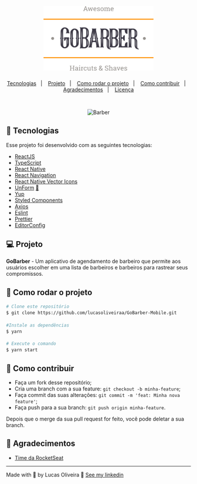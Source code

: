 <h1 align="center">
    <img alt="GoBarber" title="GoBarber" src=".github/gobarber1.svg" width="300px" />
</h1>

<p align="center">
  <a href="#-tecnologias">Tecnologias</a>&nbsp;&nbsp;&nbsp;|&nbsp;&nbsp;&nbsp;
  <a href="#-projeto">Projeto</a>&nbsp;&nbsp;&nbsp;|&nbsp;&nbsp;&nbsp;
  <a href="#-tecnologias">Como rodar o projeto</a>&nbsp;&nbsp;&nbsp;|&nbsp;&nbsp;&nbsp;
  <a href="#-como-rodar-o-projeto">Como contribuir</a>&nbsp;&nbsp;&nbsp;|&nbsp;&nbsp;&nbsp;
  <a href="#-agradecimentos">Agradecimentos</a>&nbsp;&nbsp;&nbsp;|&nbsp;&nbsp;&nbsp;
  <a href="#-licença">Licença</a>

</p>

<p align="center">
   <a href="https://github.com/lucasoliveiraa/GoBarber-Web">
  </a>
</p>

<br>

<p align="center">
  <img alt="Barber" src=".github/Capa.svg">
</p>

## 🚀 Tecnologias

Esse projeto foi desenvolvido com as seguintes tecnologias:

- [ReactJS](https://reactjs.org/)
- [TypeScript](https://www.typescriptlang.org/)
- [React Native](https://reactnative.dev/)
- [React Navigation](https://reactnavigation.org/)
- [React Native Vector Icons](https://github.com/oblador/react-native-vector-icons)
- [UnForm](https://unform.dev/) [💜](https://rocketseat.com.br/)
- [Yup](https://github.com/jquense/yup)
- [Styled Components](https://styled-components.com/)
- [Axios](https://github.com/axios/axios)
- [Eslint](https://eslint.org/)
- [Prettier](https://prettier.io/)
- [EditorConfig](https://editorconfig.org/)


## 💻 Projeto

**GoBarber** - Um aplicativo de agendamento de barbeiro que permite aos usuários escolher em uma lista de barbeiros e barbeiros para rastrear seus compromissos.

## 🚀 Como rodar o projeto

```bash
# Clone este repositório
$ git clone https://github.com/lucasoliveiraa/GoBarber-Mobile.git

#Instale as dependências
$ yarn

# Execute o comando
$ yarn start
```

## 🤔 Como contribuir

- Faça um fork desse repositório;
- Cria uma branch com a sua feature: `git checkout -b minha-feature`;
- Faça commit das suas alterações: `git commit -m 'feat: Minha nova feature'`;
- Faça push para a sua branch: `git push origin minha-feature`.

Depois que o merge da sua pull request for feito, você pode deletar a sua branch.


## 🙌 Agradecimentos

- [Time da RocketSeat](https://rocketseat.com.br/)

---

Made with 💜 by Lucas Oliveira 👋 [See my linkedin](https://www.linkedin.com/in/lucas-da-costa-oliveira-b75b30125/)
